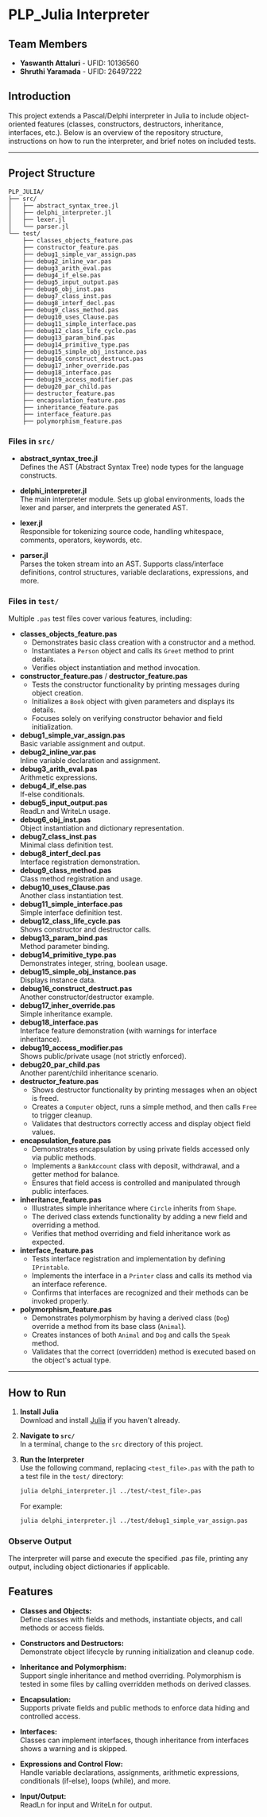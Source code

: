 # PLP_Julia Interpreter

## Team Members
- **Yaswanth Attaluri** - UFID: 10136560  
- **Shruthi Yaramada** - UFID: 26497222

## Introduction
This project extends a Pascal/Delphi interpreter in Julia to include object-oriented features (classes, constructors, destructors, inheritance, interfaces, etc.). Below is an overview of the repository structure, instructions on how to run the interpreter, and brief notes on included tests.

---

## Project Structure

    PLP_JULIA/
    ├── src/
    │   ├── abstract_syntax_tree.jl
    │   ├── delphi_interpreter.jl
    │   ├── lexer.jl
    │   └── parser.jl
    └── test/
        ├── classes_objects_feature.pas
        ├── constructor_feature.pas
        ├── debug1_simple_var_assign.pas
        ├── debug2_inline_var.pas
        ├── debug3_arith_eval.pas
        ├── debug4_if_else.pas
        ├── debug5_input_output.pas
        ├── debug6_obj_inst.pas
        ├── debug7_class_inst.pas
        ├── debug8_interf_decl.pas
        ├── debug9_class_method.pas
        ├── debug10_uses_Clause.pas
        ├── debug11_simple_interface.pas
        ├── debug12_class_life_cycle.pas
        ├── debug13_param_bind.pas
        ├── debug14_primitive_type.pas
        ├── debug15_simple_obj_instance.pas
        ├── debug16_construct_destruct.pas
        ├── debug17_inher_override.pas
        ├── debug18_interface.pas
        ├── debug19_access_modifier.pas
        ├── debug20_par_child.pas
        ├── destructor_feature.pas
        ├── encapsulation_feature.pas
        ├── inheritance_feature.pas
        ├── interface_feature.pas
        ├── polymorphism_feature.pas

### Files in `src/`

- **abstract_syntax_tree.jl**  
  Defines the AST (Abstract Syntax Tree) node types for the language constructs.

- **delphi_interpreter.jl**  
  The main interpreter module. Sets up global environments, loads the lexer and parser, and interprets the generated AST.

- **lexer.jl**  
  Responsible for tokenizing source code, handling whitespace, comments, operators, keywords, etc.

- **parser.jl**  
  Parses the token stream into an AST. Supports class/interface definitions, control structures, variable declarations, expressions, and more.

### Files in `test/`

Multiple `.pas` test files cover various features, including:
- **classes_objects_feature.pas** 
  - Demonstrates basic class creation with a constructor and a method.  
  - Instantiates a `Person` object and calls its `Greet` method to print details.  
  - Verifies object instantiation and method invocation.
- **constructor_feature.pas** / **destructor_feature.pas**  
  - Tests the constructor functionality by printing messages during object creation.  
  - Initializes a `Book` object with given parameters and displays its details.  
  - Focuses solely on verifying constructor behavior and field initialization.
- **debug1_simple_var_assign.pas**  
  Basic variable assignment and output.
- **debug2_inline_var.pas**  
  Inline variable declaration and assignment.
- **debug3_arith_eval.pas**  
  Arithmetic expressions.
- **debug4_if_else.pas**  
  If-else conditionals.
- **debug5_input_output.pas**  
  ReadLn and WriteLn usage.
- **debug6_obj_inst.pas**  
  Object instantiation and dictionary representation.
- **debug7_class_inst.pas**  
  Minimal class definition test.
- **debug8_interf_decl.pas**  
  Interface registration demonstration.
- **debug9_class_method.pas**  
  Class method registration and usage.
- **debug10_uses_Clause.pas**  
  Another class instantiation test.
- **debug11_simple_interface.pas**  
  Simple interface definition test.
- **debug12_class_life_cycle.pas**  
  Shows constructor and destructor calls.
- **debug13_param_bind.pas**  
  Method parameter binding.
- **debug14_primitive_type.pas**  
  Demonstrates integer, string, boolean usage.
- **debug15_simple_obj_instance.pas**  
  Displays instance data.
- **debug16_construct_destruct.pas**  
  Another constructor/destructor example.
- **debug17_inher_override.pas**  
  Simple inheritance example.
- **debug18_interface.pas**  
  Interface feature demonstration (with warnings for interface inheritance).
- **debug19_access_modifier.pas**  
  Shows public/private usage (not strictly enforced).
- **debug20_par_child.pas**  
  Another parent/child inheritance scenario.
- **destructor_feature.pas**  
  - Shows destructor functionality by printing messages when an object is freed.  
  - Creates a `Computer` object, runs a simple method, and then calls `Free` to trigger cleanup.  
  - Validates that destructors correctly access and display object field values.
- **encapsulation_feature.pas**  
  - Demonstrates encapsulation by using private fields accessed only via public methods.  
  - Implements a `BankAccount` class with deposit, withdrawal, and a getter method for balance.  
  - Ensures that field access is controlled and manipulated through public interfaces.
- **inheritance_feature.pas**  
  - Illustrates simple inheritance where `Circle` inherits from `Shape`.  
  - The derived class extends functionality by adding a new field and overriding a method.  
  - Verifies that method overriding and field inheritance work as expected.
- **interface_feature.pas**  
  - Tests interface registration and implementation by defining `IPrintable`.  
  - Implements the interface in a `Printer` class and calls its method via an interface reference.  
  - Confirms that interfaces are recognized and their methods can be invoked properly.
- **polymorphism_feature.pas**  
  - Demonstrates polymorphism by having a derived class (`Dog`) override a method from its base class (`Animal`).  
  - Creates instances of both `Animal` and `Dog` and calls the `Speak` method.  
  - Validates that the correct (overridden) method is executed based on the object's actual type.

---

## How to Run

1. **Install Julia**  
   Download and install [Julia](https://julialang.org/downloads/) if you haven't already.

2. **Navigate to `src/`**  
   In a terminal, change to the `src` directory of this project.

3. **Run the Interpreter**  
   Use the following command, replacing `<test_file>.pas` with the path to a test file in the `test/` directory:
   ```bash
   julia delphi_interpreter.jl ../test/<test_file>.pas
   ```

    For example:
    ```bash
    julia delphi_interpreter.jl ../test/debug1_simple_var_assign.pas
    ```
### Observe Output
The interpreter will parse and execute the specified .pas file, printing any output, including object dictionaries if applicable.

## Features

- **Classes and Objects:**  
  Define classes with fields and methods, instantiate objects, and call methods or access fields.

- **Constructors and Destructors:**  
  Demonstrate object lifecycle by running initialization and cleanup code.

- **Inheritance and Polymorphism:**  
  Support single inheritance and method overriding. Polymorphism is tested in some files by calling overridden methods on derived classes.

- **Encapsulation:**  
  Supports private fields and public methods to enforce data hiding and controlled access.

- **Interfaces:**  
  Classes can implement interfaces, though inheritance from interfaces shows a warning and is skipped.

- **Expressions and Control Flow:**  
  Handle variable declarations, assignments, arithmetic expressions, conditionals (if-else), loops (while), and more.

- **Input/Output:**  
  ReadLn for input and WriteLn for output.


